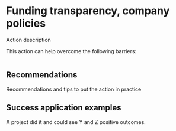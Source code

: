 # Funding transparency, company policies

Action description

This action can help overcome the following barriers: 

```{tags} power imbalance, company policies
```

## Recommendations

Recommendations and tips to put the action in practice

## Success application examples

X project did it and could see Y and Z positive outcomes.
